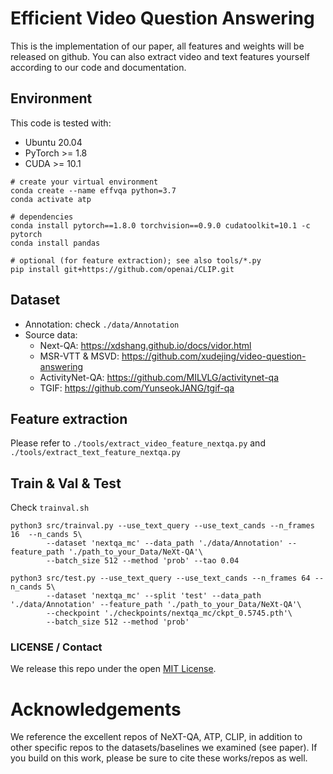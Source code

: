 # Efficient Video Question Answering
This is the implementation of our paper, all features and weights will be released on github. 
You can also extract video and text features yourself according to our code and documentation.

## Environment
This code is tested with:
- Ubuntu 20.04
- PyTorch >= 1.8
- CUDA >= 10.1

```
# create your virtual environment
conda create --name effvqa python=3.7
conda activate atp

# dependencies
conda install pytorch==1.8.0 torchvision==0.9.0 cudatoolkit=10.1 -c pytorch
conda install pandas

# optional (for feature extraction); see also tools/*.py
pip install git+https://github.com/openai/CLIP.git
```

## Dataset
- Annotation: check `./data/Annotation`
- Source data:
  - Next-QA: https://xdshang.github.io/docs/vidor.html
  - MSR-VTT & MSVD: https://github.com/xudejing/video-question-answering
  - ActivityNet-QA: https://github.com/MILVLG/activitynet-qa
  - TGIF: https://github.com/YunseokJANG/tgif-qa

## Feature extraction
Please refer to `./tools/extract_video_feature_nextqa.py` and `./tools/extract_text_feature_nextqa.py`

## Train & Val & Test
Check `trainval.sh`
```
python3 src/trainval.py --use_text_query --use_text_cands --n_frames 16  --n_cands 5\
        --dataset 'nextqa_mc' --data_path './data/Annotation' --feature_path './path_to_your_Data/NeXt-QA'\
        --batch_size 512 --method 'prob' --tao 0.04

python3 src/test.py --use_text_query --use_text_cands --n_frames 64 --n_cands 5\
        --dataset 'nextqa_mc' --split 'test' --data_path './data/Annotation' --feature_path './path_to_your_Data/NeXt-QA'\
        --checkpoint './checkpoints/nextqa_mc/ckpt_0.5745.pth'\
        --batch_size 512 --method 'prob'
```

### LICENSE / Contact

We release this repo under the open [MIT License](LICENSE). 

# Acknowledgements
We reference the excellent repos of NeXT-QA, ATP, CLIP, in addition to other specific repos to the datasets/baselines we examined (see paper). If you build on this work, please be sure to cite these works/repos as well.
